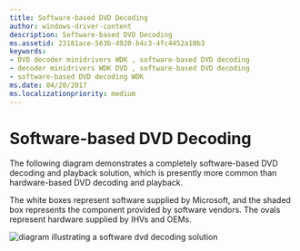 ```yaml
---
title: Software-based DVD Decoding
author: windows-driver-content
description: Software-based DVD Decoding
ms.assetid: 23181ace-563b-4920-b4c3-4fc4452a10b3
keywords:
- DVD decoder minidrivers WDK , software-based DVD decoding
- decoder minidrivers WDK DVD , software-based DVD decoding
- software-based DVD decoding WDK
ms.date: 04/20/2017
ms.localizationpriority: medium
---
```


# Software-based DVD Decoding





The following diagram demonstrates a completely software-based DVD decoding and playback solution, which is presently more common than hardware-based DVD decoding and playback.

The white boxes represent software supplied by Microsoft, and the shaded box represents the component provided by software vendors. The ovals represent hardware supplied by IHVs and OEMs.

![diagram illustrating a software dvd decoding solution](images/swdvddec.png)

 

 




